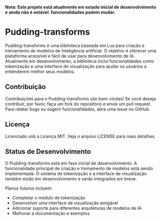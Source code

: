 
**Nota: Este projeto está atualmente em estado inicial de desenvolvimento e ainda não é estável. funcionalidades podem mudar.**

# Pudding-transforms

Pudding-transforms é uma biblioteca baseada em Lua para criação e treinamento de modelos de inteligência artificial. O objetivo é oferecer uma plataforma acessível e fácil de usar para desenvolvimento de IA. Atualmente em desenvolvimento, a biblioteca inclui funcionalidades como tokenização e uma interface de visualização para ajudar os usuários a entenderem melhor seus modelos.


## Contribuição

Contribuições para o Pudding-transforms são bem-vindas! Se você deseja contribuir, por favor, faça um fork do repositório e envie um pull request. Para relatar bugs ou sugerir funcionalidades, abra uma issue no GitHub.

## Licença

Licenciado sob a Licença MIT. Veja o arquivo LICENSE para mais detalhes.

## Status de Desenvolvimento

O Pudding-transforms está em fase inicial de desenvolvimento. A funcionalidade principal de criação e treinamento de modelos está sendo implementada. O sistema de tokenização e a interface de visualização também estão em desenvolvimento e serão integrados em breve.

Planos futuros incluem:

- Completar o módulo de tokenização
- Desenvolver uma interface de visualização amigável
- Adicionar suporte para diferentes arquiteturas de modelos de IA
- Melhorar a documentação e exemplos
